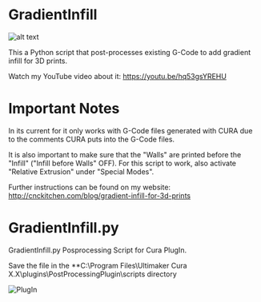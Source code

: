 # GradientInfill
![alt text](https://static1.squarespace.com/static/5d88f1f13db677155dee50fa/t/5e184edf208b5e01f31462a2/1578651390859/vlcsnap-2020-01-10-11h15m40s688.png?format=2500w)

This a Python script that post-processes existing G-Code to add gradient infill for 3D prints.

Watch my YouTube video about it: https://youtu.be/hq53gsYREHU

# Important Notes

In its current for it only works with G-Code files generated with CURA due to the comments CURA puts into the G-Code files.

It is also important to make sure that the "Walls" are printed before the "Infill" ("Infill before Walls" OFF).
For this script to work, also activate "Relative Extrusion" under "Special Modes".

Further instructions can be found on my website: http://cnckitchen.com/blog/gradient-infill-for-3d-prints

# GradientInfill.py

GradientInfill.py Posprocessing Script for Cura PlugIn. 

Save the file in the **C:\Program Files\Ultimaker Cura X.X\plugins\PostProcessingPlugin\scripts directory

![PlugIn](https://user-images.githubusercontent.com/11015345/72688053-110a0a00-3b04-11ea-8725-f602c0e98951.jpg)
